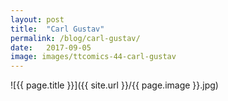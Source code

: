 ```yaml
---
layout: post
title:  "Carl Gustav"
permalink: /blog/carl-gustav/
date:   2017-09-05
image: images/ttcomics-44-carl-gustav
---
```

![{{ page.title }}]({{ site.url }}/{{ page.image }}.jpg)
